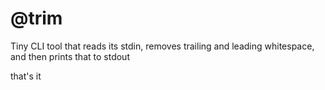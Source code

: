 # @trim

Tiny CLI tool that reads its stdin, removes trailing and leading whitespace, and then prints that to stdout

that's it
